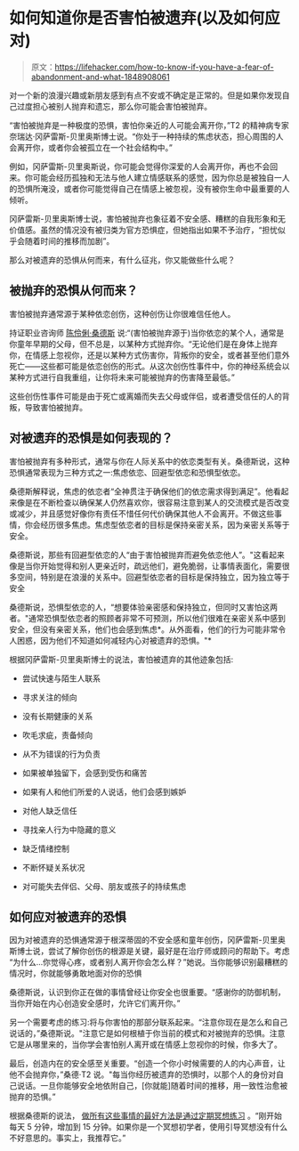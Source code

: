 # 如何知道你是否害怕被遗弃(以及如何应对)

> 原文：<https://lifehacker.com/how-to-know-if-you-have-a-fear-of-abandonment-and-what-1848908061>

对一个新的浪漫兴趣或新朋友感到有点不安或不确定是正常的。但是如果你发现自己过度担心被别人抛弃和遗忘，那么你可能会害怕被抛弃。



“害怕被抛弃是一种极度的恐惧，害怕你亲近的人可能会离开你，”T2 的精神病专家奈瑞达·冈萨雷斯-贝里奥斯博士说。“你处于一种持续的焦虑状态，担心周围的人会离开你，或者你会被孤立在一个社会结构中。”

例如，冈萨雷斯-贝里奥斯说，你可能会觉得你深爱的人会离开你，再也不会回来。你可能会经历孤独和无法与他人建立情感联系的感觉，因为你总是被独自一人的恐惧所淹没，或者你可能觉得自己在情感上被忽视，没有被你生命中最重要的人倾听。

冈萨雷斯-贝里奥斯博士说，害怕被抛弃也象征着不安全感、糟糕的自我形象和无价值感。虽然的情况没有被归类为官方恐惧症，但她指出如果不予治疗，“担忧似乎会随着时间的推移而加剧”。

那么对被遗弃的恐惧从何而来，有什么征兆，你又能做些什么呢？

## **被抛弃的恐惧从何而来？**

害怕被抛弃通常源于某种依恋创伤，这种创伤让你很难信任他人。

持证职业咨询师 [陈伶俐·桑德斯](https://healedlikekintsugi.com/) 说:“(害怕被抛弃源于)当你依恋的某个人，通常是你童年早期的父母，但不总是，以某种方式抛弃你。“无论他们是在身体上抛弃你，在情感上忽视你，还是以某种方式伤害你，背叛你的安全，或者甚至他们意外死亡——这些都可能是依恋创伤的形式。从这次创伤性事件中，你的神经系统会以某种方式进行自我重组，让你将未来可能被抛弃的伤害降至最低。”

这些创伤性事件可能是由于死亡或离婚而失去父母或伴侣，或者遭受信任的人的背叛，导致害怕被抛弃。

## 对被遗弃的恐惧是如何表现的？

害怕被抛弃有多种形式，通常与你在人际关系中的依恋类型有关。桑德斯说，这种恐惧通常表现为三种方式之一:焦虑依恋、回避型依恋和恐惧型依恋。

桑德斯解释说，焦虑的依恋者“全神贯注于确保他们的依恋需求得到满足”。他看起来像是在不断检查以确保某人仍然喜欢你，很容易注意到某人的交流模式是否改变或减少，并且感觉好像你有责任不惜任何代价确保其他人不会离开。不做这些事情，你会经历很多焦虑。焦虑型依恋者的目标是保持亲密关系，因为亲密关系等于安全。

桑德斯说，那些有回避型依恋的人“由于害怕被抛弃而避免依恋他人”。"这看起来像是当你开始觉得和别人更亲近时，疏远他们，避免脆弱，让事情表面化，需要很多空间，特别是在浪漫的关系中。回避型依恋者的目标是保持独立，因为独立等于安全

桑德斯说，恐惧型依恋的人，“想要体验亲密感和保持独立，但同时又害怕这两者。"通常恐惧型依恋者的照顾者非常不可预测，所以他们很难在亲密关系中感到安全，但没有亲密关系，他们也会感到焦虑*。从外面看，他们的行为可能非常令人困惑，因为他们不知道如何减轻内心对被遗弃的恐惧。"*

根据冈萨雷斯-贝里奥斯博士的说法，害怕被遗弃的其他迹象包括:

*   尝试快速与陌生人联系
*   寻求关注的倾向
*   没有长期健康的关系
*   吹毛求疵，责备倾向
*   从不为错误的行为负责
*   如果被单独留下，会感到受伤和痛苦
*   如果有人和他们所爱的人说话，他们会感到嫉妒
*   对他人缺乏信任
*   寻找亲人行为中隐藏的意义

*   缺乏情绪控制
*   不断怀疑关系状况
*   对可能失去伴侣、父母、朋友或孩子的持续焦虑

## **如何应对被遗弃的恐惧**

因为对被遗弃的恐惧通常源于根深蒂固的不安全感和童年创伤，冈萨雷斯-贝里奥斯博士说，尝试了解你创伤的根源是关键，最好是在治疗师或顾问的帮助下。考虑 “为什么...你觉得心疼，或者别人离开你会怎么样？”她说。当你能够识别最糟糕的情况时，你就能够勇敢地面对你的恐惧

桑德斯说，认识到你正在做的事情曾经让你安全也很重要。“感谢你的防御机制，当你开始在内心创造安全感时，允许它们离开你。”

另一个需要考虑的练习:将与你害怕的那部分联系起来。“注意你现在是怎么和自己说话的，”桑德斯说。"注意它是如何根植于你当前的模式和对被抛弃的恐惧。注意它是从哪里来的，当你学会害怕别人离开或在情感上忽视你的时候，你多大了。

最后，创造内在的安全感至关重要。“创造一个你小时候需要的人的内心声音，让他不会抛弃你，”桑德·T2 说。"每当你经历被遗弃的恐惧时，以那个人的身份对自己说话。一旦你能够安全地依附自己，[你就能]随着时间的推移，用一致性治愈被抛弃的恐惧。”

根据桑德斯的说法， [做所有这些事情的最好方法是通过定期冥想练习](https://lifehacker.com/how-to-get-the-most-out-of-meditation-1843713254) 。“刚开始每天 5 分钟，增加到 15 分钟。如果你是一个冥想初学者，使用引导冥想没有什么不好意思的。事实上，我推荐它。”